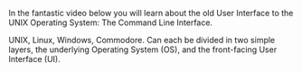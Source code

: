 In the fantastic video below you will learn about the old User Interface to
the UNIX Operating System: The Command Line Interface.

UNIX, Linux, Windows, Commodore. Can each be divided in two simple layers,
the underlying Operating System (OS), and the front-facing User Interface
(UI).